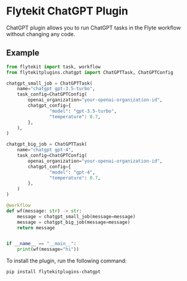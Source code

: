 # Flytekit ChatGPT Plugin
ChatGPT plugin allows you to run ChatGPT tasks in the Flyte workflow without changing any code.

## Example
```python
from flytekit import task, workflow
from flytekitplugins.chatgpt import ChatGPTTask, ChatGPTConfig

chatgpt_small_job = ChatGPTTask(
    name="chatgpt gpt-3.5-turbo",
    task_config=ChatGPTConfig(
        openai_organization="your-openai-organization-id",
        chatgpt_config={
                "model": "gpt-3.5-turbo",
                "temperature": 0.7,
        },
    ),
)

chatgpt_big_job = ChatGPTTask(
    name="chatgpt gpt-4",
    task_config=ChatGPTConfig(
        openai_organization="your-openai-organization-id",
        chatgpt_config={
                "model": "gpt-4",
                "temperature": 0.7,
        },
    )
)

@workflow
def wf(message: str) -> str:
    message = chatgpt_small_job(message=message)
    message = chatgpt_big_job(message=message)
    return message


if __name__ == "__main__":
    print(wf(message="hi"))
```


To install the plugin, run the following command:

```bash
pip install flytekitplugins-chatgpt
```
